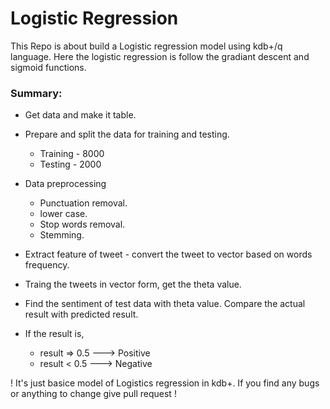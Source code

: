 # Logistic Regression

This Repo is about build a Logistic regression model using kdb+/q language. Here the logistic regression is follow the gradiant descent and sigmoid functions. 


<h3>Summary:</h3>

* Get data and make it table.

* Prepare and split the data for training and testing.
    * Training - 8000
    * Testing - 2000

* Data preprocessing 
    * Punctuation removal.
    * lower case.
    * Stop words removal.
    * Stemming.
* Extract feature of tweet - convert the tweet to vector based on words frequency.
* Traing the tweets in vector form, get the theta value. 
* Find the sentiment of test data with theta value. Compare the actual result with predicted result. 
* If the result is, 
    * result => 0.5 ---> Positive
    * result <  0.5 ---> Negative

! It's just basice model of Logistics regression in kdb+. 
 If you find any bugs or anything to change give pull request !
